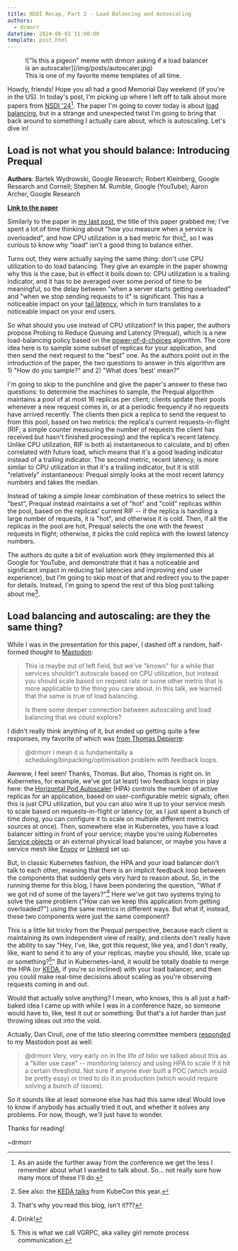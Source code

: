 ```yaml
---
title: NSDI Recap, Part 2 - Load Balancing and Autoscaling
authors:
  - drmorr
datetime: 2024-06-03 11:00:00
template: post.html
---
```


<figure markdown>
  !["Is this a pigeon" meme with drmorr asking if a load balancer is an autoscaler](/img/posts/autoscaler.jpg)
  <figcaption>This is one of my favorite meme templates of all time.</figcaption>
</figure>

Howdy, friends!  Hope you all had a good Memorial Day weekend (if you're in the US).  In today's post, I'm picking up
where I left off to talk about more papers from [NSDI '24](https://www.usenix.org/conference/nsdi24)[^1].  The paper I'm
going to cover today is about [load balancing](https://en.wikipedia.org/wiki/Load_balancing_(computing)), but in a
strange and unexpected twist I'm going to bring that back around to something I actually care about, which is
autoscaling.  Let's dive in!

## Load is not what you should balance: Introducing Prequal

**Authors**: Bartek Wydrowski, Google Research; Robert Kleinberg, Google Research and Cornell; Stephen M. Rumble, Google
(YouTube); Aaron Archer, Google Research

[**Link to the paper**](https://www.usenix.org/system/files/nsdi24-wydrowski.pdf)

Similarly to the paper in [my last post](2024-05-20-nsdi-recap-part-1.md), the title of this paper grabbed me; I've
spent a lot of time thinking about "how you measure when a service is overloaded", and how CPU utilization is a bad
metric for this[^2], so I was curious to know why "load" isn't a good thing to balance either.

Turns out, they were actually saying the same thing: don't use CPU utilization to do load balancing.  They give an
example in the paper showing why this is the case, but in effect it boils down to: CPU utilization is a trailing
indicator, and it has to be averaged over some period of time to be meaningful, so the delay between "when a server
starts getting overloaded" and "when we stop sending requests to it" is significant.  This has a noticeable impact on
your [tail latency](https://en.wikipedia.org/wiki/Software_fault_tolerance), which in turn translates to a noticeable
impact on your end users.

So what should you use instead of CPU utilization?  In this paper, the authors propose Probing to Reduce Queuing and
Latency (Prequal), which is a new load-balancing policy based on the [power-of-d-choices](https://www.f5.com/company/blog/nginx/nginx-power-of-two-choices-load-balancing-algorithm)
algorithm.  The core idea here is to sample some subset of replicas for your application, and then send the next request
to the "best" one.  As the authors point out in the introduction of the paper, the two questions to answer in this
algorithm are 1) "How do you sample?" and 2) "What does 'best' mean?"

I'm going to skip to the punchline and give the paper's answer to these two questions: to determine the machines to
sample, the Prequal algorithm maintains a pool of at most 16 replicas per client; clients update their pools whenever a
new request comes in, or at a periodic frequency if no requests have arrived recently.  The clients then pick a replica
to send the request to from this pool, based on two metrics: the replica's current requests-in-flight (RIF; a simple
counter measuring the number of requests the client has received but hasn't finished processing) and the replica's
recent latency.  Unlike CPU utilization, RIF is both a) instantaneous to calculate, and b) often correlated with future
load, which means that it's a good leading indicator instead of a trailing indicator.  The second metric, recent
latency, is more similar to CPU utilization in that it's a trailing indicator, but it is still "relatively"
instantaneous: Prequal simply looks at the most recent latency numbers and takes the median.

Instead of taking a simple linear combination of these metrics to select the "best", Prequal instead maintains a set of
"hot" and "cold" replicas within the pool, based on the replicas' current RIF -- if the replica is handling a large
number of requests, it is "hot", and otherwise it is cold.  Then, if all the replicas in the pool are hot, Prequal
selects the one with the fewest requests in flight; otherwise, it picks the cold replica with the lowest latency
numbers.

The authors do quite a bit of evaluation work (they implemented this at Google for YouTube, and demonstrate that it has
a noticeable and significant impact in reducing tail latencies and improving end user experience), but I'm going to skip
most of that and redirect you to the paper for details.  Instead, I'm going to spend the rest of this blog post talking
about me[^3].

## Load balancing and autoscaling: are they the same thing?

While I was in the presentation for this paper, I dashed off a random, half-formed thought to [Mastodon](https://hachyderm.io/@drmorr/112289474170277160):

> This is maybe out of left field, but we've "known" for a while that services shouldn't autoscale based on CPU
> utilization, but instead you should scale based on request rate or some other metric that is more applicable to the
> thing you care about.  In this talk, we learned that the same is true of load balancing.
>
> Is there some deeper connection between autoscaling and load balancing that we could explore?

I didn't really think anything of it, but ended up getting quite a few responses, my favorite of which was [from Thomas
Depierre](https://hachyderm.io/@Di4na/112290781460704636):

> @drmorr i mean it is fundamentally a scheduling/binpacking/optimisation problem with feedback loops.

Awwww, I feel seen!  Thanks, Thomas.  But also, Thomas is right on.  In Kubernetes, for example, we've got (at least)
two feedback loops in play here: the [Horizontal Pod Autoscaler](https://kubernetes.io/docs/tasks/run-application/horizontal-pod-autoscale/)
(HPA) controls the number of active replicas for an application, based on user-configurable metric signals; often this
is just CPU utilization, but you can also wire it up to your service mesh to scale based on requests-in-flight or
latency (or, as I just spent a bunch of time doing, you can configure it to scale on multiple different metrics sources
at once).  Then, somewhere else in Kubernetes, you have a load balancer sitting in front of your service; maybe you're
using Kubernetes [Service objects](https://kubernetes.io/docs/concepts/services-networking/service/) or an external
physical load balancer, or maybe you have a service mesh like [Envoy](https://www.envoyproxy.io) or
[Linkerd](https://linkerd.io) set up.

But, in classic Kubernetes fashion, the HPA and your load balancer don't talk to each other, meaning that there is an
implicit feedback loop between the components that suddenly gets very hard to reason about.  So, in the running theme
for this blog, I have been pondering the question, "What if we got rid of some of the layers?"[^4]  Here we've got two
systems trying to solve the same problem ("How can we keep this application from getting overloaded?") using the same
metrics in different ways.  But what if, instead, these two components were just the same component?

This is a little bit tricky from the Prequal perspective, because each client is maintaining its own independent view of
reality, and clients don't really have the ability to say "Hey, I've, like, got this request, like yea, and I don't
really, like, want to send it to any of your replicas, maybe you should, like, scale up or something?[^5]"  But in
Kubernetes-land, it would be totally doable to merge the HPA (or [KEDA](https://keda.sh), if you're so inclined) with
your load balancer, and then you could make real-time decisions about scaling as you're observing requests coming in and
out.

Would that actually solve anything?  I mean, who knows, this is all just a half-baked idea I came up with while I was in
a conference haze, so someone would have to, like, test it out or something.  But that's a lot harder than just throwing
ideas out into the void.

Actually, Dan Ciruli, one of the Istio steering committee members [responded](https://hachyderm.io/@danciruli) to my
Mastodon post as well:

> @drmorr Very, very early on in the life of Istio we talked about this as a "killer use case" -- monitoring latency and
> using HPA to scale if it hit a certain threshold. Not sure if anyone ever built a POC (which would be pretty easy) or
> tried to do it in production (which would require solving a bunch of issues).

So it sounds like at least someone else has had this same idea!  Would love to know if anybody has actually tried it
out, and whether it solves any problems.  For now, though, we'll just have to wonder.

Thanks for reading!

~drmorr

[^1]: As an aside the further away from the conference we get the less I remember about what I wanted to talk about.
    So... not really sure how many more of these I'll do.

[^2]: See also: the [KEDA talks](2024-04-29-spring-conference-season-part-1.md) from KubeCon this year.

[^3]: That's why you read this blog, isn't it???

[^4]: Drink!

[^5]: This is what we call VGRPC, aka valley girl remote process communication.
